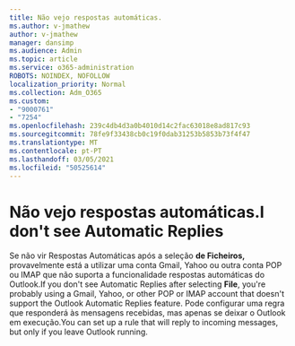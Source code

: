 ```yaml
---
title: Não vejo respostas automáticas.
ms.author: v-jmathew
author: v-jmathew
manager: dansimp
ms.audience: Admin
ms.topic: article
ms.service: o365-administration
ROBOTS: NOINDEX, NOFOLLOW
localization_priority: Normal
ms.collection: Adm_O365
ms.custom:
- "9000761"
- "7254"
ms.openlocfilehash: 239c4db4d3a0b4010d14c2fac63018e8ad817c93
ms.sourcegitcommit: 78fe9f33438cb0c19f0dab31253b5853b73f4f47
ms.translationtype: MT
ms.contentlocale: pt-PT
ms.lasthandoff: 03/05/2021
ms.locfileid: "50525614"
---
```

# <a name="i-dont-see-automatic-replies"></a><span data-ttu-id="2f6e0-102">Não vejo respostas automáticas.</span><span class="sxs-lookup"><span data-stu-id="2f6e0-102">I don't see Automatic Replies</span></span>

<span data-ttu-id="2f6e0-103">Se não vir Respostas Automáticas após a seleção **de Ficheiros,** provavelmente está a utilizar uma conta Gmail, Yahoo ou outra conta POP ou IMAP que não suporta a funcionalidade respostas automáticas do Outlook.</span><span class="sxs-lookup"><span data-stu-id="2f6e0-103">If you don't see Automatic Replies after selecting **File**, you're probably using a Gmail, Yahoo, or other POP or IMAP account that doesn't support the Outlook Automatic Replies feature.</span></span> <span data-ttu-id="2f6e0-104">Pode configurar uma regra que responderá às mensagens recebidas, mas apenas se deixar o Outlook em execução.</span><span class="sxs-lookup"><span data-stu-id="2f6e0-104">You can set up a rule that will reply to incoming messages, but only if you leave Outlook running.</span></span>
